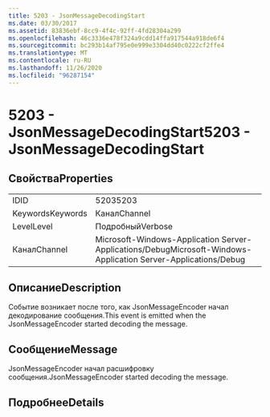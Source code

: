 ```yaml
---
title: 5203 - JsonMessageDecodingStart
ms.date: 03/30/2017
ms.assetid: 83836ebf-8cc9-4f4c-92ff-4fd28304a299
ms.openlocfilehash: 46c3336e478f324a9cdd14ffa917544a918de6f4
ms.sourcegitcommit: bc293b14af795e0e999e3304dd40c0222cf2ffe4
ms.translationtype: MT
ms.contentlocale: ru-RU
ms.lasthandoff: 11/26/2020
ms.locfileid: "96287154"
---
```

# <a name="5203---jsonmessagedecodingstart"></a><span data-ttu-id="31cfb-102">5203 - JsonMessageDecodingStart</span><span class="sxs-lookup"><span data-stu-id="31cfb-102">5203 - JsonMessageDecodingStart</span></span>

## <a name="properties"></a><span data-ttu-id="31cfb-103">Свойства</span><span class="sxs-lookup"><span data-stu-id="31cfb-103">Properties</span></span>  
  
|||  
|-|-|  
|<span data-ttu-id="31cfb-104">ID</span><span class="sxs-lookup"><span data-stu-id="31cfb-104">ID</span></span>|<span data-ttu-id="31cfb-105">5203</span><span class="sxs-lookup"><span data-stu-id="31cfb-105">5203</span></span>|  
|<span data-ttu-id="31cfb-106">Keywords</span><span class="sxs-lookup"><span data-stu-id="31cfb-106">Keywords</span></span>|<span data-ttu-id="31cfb-107">Канал</span><span class="sxs-lookup"><span data-stu-id="31cfb-107">Channel</span></span>|  
|<span data-ttu-id="31cfb-108">Level</span><span class="sxs-lookup"><span data-stu-id="31cfb-108">Level</span></span>|<span data-ttu-id="31cfb-109">Подробный</span><span class="sxs-lookup"><span data-stu-id="31cfb-109">Verbose</span></span>|  
|<span data-ttu-id="31cfb-110">Канал</span><span class="sxs-lookup"><span data-stu-id="31cfb-110">Channel</span></span>|<span data-ttu-id="31cfb-111">Microsoft-Windows-Application Server-Applications/Debug</span><span class="sxs-lookup"><span data-stu-id="31cfb-111">Microsoft-Windows-Application Server-Applications/Debug</span></span>|  
  
## <a name="description"></a><span data-ttu-id="31cfb-112">Описание</span><span class="sxs-lookup"><span data-stu-id="31cfb-112">Description</span></span>  

 <span data-ttu-id="31cfb-113">Событие возникает после того, как JsonMessageEncoder начал декодирование сообщения.</span><span class="sxs-lookup"><span data-stu-id="31cfb-113">This event is emitted when the JsonMessageEncoder started decoding the message.</span></span>  
  
## <a name="message"></a><span data-ttu-id="31cfb-114">Сообщение</span><span class="sxs-lookup"><span data-stu-id="31cfb-114">Message</span></span>  

 <span data-ttu-id="31cfb-115">JsonMessageEncoder начал расшифровку сообщения.</span><span class="sxs-lookup"><span data-stu-id="31cfb-115">JsonMessageEncoder started decoding the message.</span></span>  
  
## <a name="details"></a><span data-ttu-id="31cfb-116">Подробнее</span><span class="sxs-lookup"><span data-stu-id="31cfb-116">Details</span></span>
